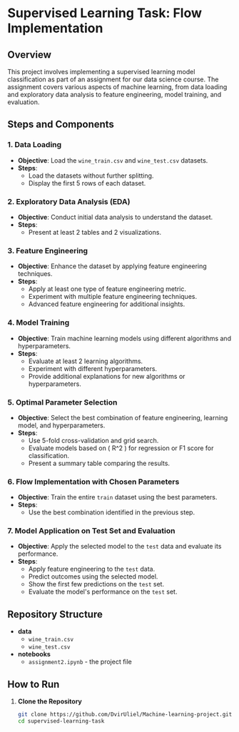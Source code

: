 # Supervised Learning Task: Flow Implementation

## Overview
This project involves implementing a supervised learning model classification as part of an assignment for our data science course. The assignment covers various aspects of machine learning, from data loading and exploratory data analysis to feature engineering, model training, and evaluation.

## Steps and Components

### 1. Data Loading
- **Objective**: Load the `wine_train.csv` and `wine_test.csv` datasets.
- **Steps**:
  - Load the datasets without further splitting.
  - Display the first 5 rows of each dataset.

### 2. Exploratory Data Analysis (EDA)
- **Objective**: Conduct initial data analysis to understand the dataset.
- **Steps**:
  - Present at least 2 tables and 2 visualizations.
    
### 3. Feature Engineering
- **Objective**: Enhance the dataset by applying feature engineering techniques.
- **Steps**:
  - Apply at least one type of feature engineering metric.
  - Experiment with multiple feature engineering techniques.
  - Advanced feature engineering for additional insights.

### 4. Model Training
- **Objective**: Train machine learning models using different algorithms and hyperparameters.
- **Steps**:
  - Evaluate at least 2 learning algorithms.
  - Experiment with different hyperparameters.
  - Provide additional explanations for new algorithms or hyperparameters.

### 5. Optimal Parameter Selection
- **Objective**: Select the best combination of feature engineering, learning model, and hyperparameters.
- **Steps**:
  - Use 5-fold cross-validation and grid search.
  - Evaluate models based on \( R^2 \) for regression or F1 score for classification.
  - Present a summary table comparing the results.

### 6. Flow Implementation with Chosen Parameters
- **Objective**: Train the entire `train` dataset using the best parameters.
- **Steps**:
  - Use the best combination identified in the previous step.

### 7. Model Application on Test Set and Evaluation
- **Objective**: Apply the selected model to the `test` data and evaluate its performance.
- **Steps**:
  - Apply feature engineering to the `test` data.
  - Predict outcomes using the selected model.
  - Show the first few predictions on the `test` set.
  - Evaluate the model's performance on the `test` set.

## Repository Structure
- **data**
  - `wine_train.csv`
  - `wine_test.csv`
- **notebooks**
  - `assignment2.ipynb` - the project file
 
## How to Run
1. **Clone the Repository**
   ```bash
   git clone https://github.com/DvirUliel/Machine-learning-project.git
   cd supervised-learning-task
